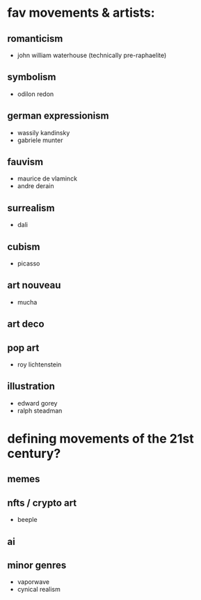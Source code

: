 # fav movements & artists:

## romanticism
- john william waterhouse (technically pre-raphaelite)
## symbolism
- odilon redon
## german expressionism
- wassily kandinsky
- gabriele munter
## fauvism
- maurice de vlaminck
- andre derain
## surrealism
- dali
## cubism
- picasso
## art nouveau
- mucha
## art deco
## pop art
- roy lichtenstein
## illustration
- edward gorey
- ralph steadman

# defining movements of the 21st century?

## memes
## nfts / crypto art
- beeple
## ai
## minor genres
- vaporwave
- cynical realism